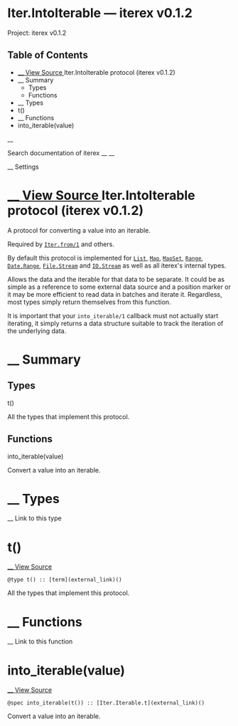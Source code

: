 # Iter.IntoIterable — iterex v0.1.2

Project: iterex v0.1.2

## Table of Contents

- [ __ View Source ](external_link) Iter.IntoIterable protocol (iterex v0.1.2)
- __ Summary
  - Types
  - Functions
- __ Types
- t()
- __ Functions
- into_iterable(value)

__

Search documentation of iterex __ __

__ Settings

#  [ __ View Source ](external_link) Iter.IntoIterable protocol (iterex v0.1.2)

A protocol for converting a value into an iterable.

Required by [`Iter.from/1`](external_link) and others.

By default this protocol is implemented for [`List`](external_link), [`Map`](external_link), [`MapSet`](external_link), [`Range`](external_link), [`Date.Range`](external_link), [`File.Stream`](external_link) and [`IO.Stream`](external_link) as well as all iterex's internal types.

Allows the data and the iterable for that data to be separate. It could be as simple as a reference to some external data source and a position marker or it may be more efficient to read data in batches and iterate it. Regardless, most types simply return themselves from this function.

It is important that your `into_iterable/1` callback must not actually start iterating, it simply returns a data structure suitable to track the iteration of the underlying data.

#  __ Summary

##  Types

t()

All the types that implement this protocol.

##  Functions

into_iterable(value)

Convert a value into an iterable.

#  __ Types

__ Link to this type

# t()

[ __ View Source ](external_link)
    
    
    @type t() :: [term](external_link)()

All the types that implement this protocol.

#  __ Functions

__ Link to this function

# into_iterable(value)

[ __ View Source ](external_link)
    
    
    @spec into_iterable(t()) :: [Iter.Iterable.t](external_link)()

Convert a value into an iterable.
